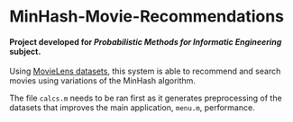 # MinHash-Movie-Recommendations

#### Project developed for *Probabilistic Methods for Informatic Engineering* subject.

Using [MovieLens datasets](https://grouplens.org/datasets/movielens/), this system is able to recommend and search movies using variations of the MinHash algorithm.

The file `calcs.m` needs to be ran first as it generates preprocessing of the datasets that improves the main application, `menu.m`, performance. 
